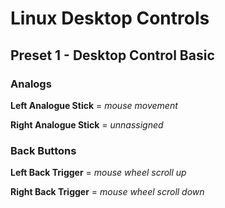 # Linux Desktop Controls

## Preset 1 - Desktop Control Basic

### Analogs

**Left Analogue Stick** = *mouse movement*

**Right Analogue Stick** = *unnassigned*

### Back Buttons

**Left Back Trigger** = *mouse wheel scroll up*

**Right Back Trigger** = *mouse wheel scroll down*